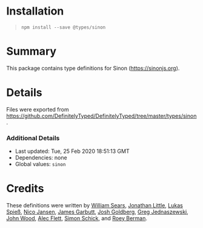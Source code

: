 # Installation
> `npm install --save @types/sinon`

# Summary
This package contains type definitions for Sinon (https://sinonjs.org).

# Details
Files were exported from https://github.com/DefinitelyTyped/DefinitelyTyped/tree/master/types/sinon.

### Additional Details
 * Last updated: Tue, 25 Feb 2020 18:51:13 GMT
 * Dependencies: none
 * Global values: `sinon`

# Credits
These definitions were written by [William Sears](https://github.com/mrbigdog2u), [Jonathan Little](https://github.com/rationull), [Lukas Spieß](https://github.com/lumaxis), [Nico Jansen](https://github.com/nicojs), [James Garbutt](https://github.com/43081j), [Josh Goldberg](https://github.com/joshuakgoldberg), [Greg Jednaszewski](https://github.com/gjednaszewski), [John Wood](https://github.com/johnjesse), [Alec Flett](https://github.com/alecf), [Simon Schick](https://github.com/SimonSchick), and [Roey Berman](https://github.com/bergundy).
